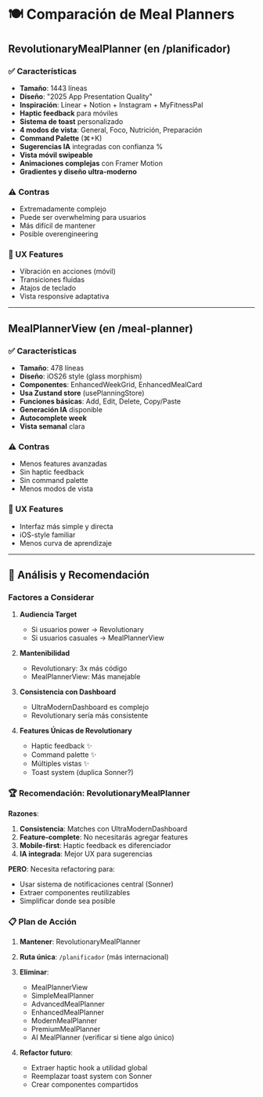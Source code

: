 # 🍽️ Comparación de Meal Planners

## RevolutionaryMealPlanner (en /planificador)

### ✅ Características
- **Tamaño**: 1443 líneas
- **Diseño**: "2025 App Presentation Quality"
- **Inspiración**: Linear + Notion + Instagram + MyFitnessPal
- **Haptic feedback** para móviles
- **Sistema de toast** personalizado
- **4 modos de vista**: General, Foco, Nutrición, Preparación
- **Command Palette** (⌘+K)
- **Sugerencias IA** integradas con confianza %
- **Vista móvil swipeable**
- **Animaciones complejas** con Framer Motion
- **Gradientes y diseño ultra-moderno**

### ⚠️ Contras
- Extremadamente complejo
- Puede ser overwhelming para usuarios
- Más difícil de mantener
- Posible overengineering

### 📱 UX Features
- Vibración en acciones (móvil)
- Transiciones fluidas
- Atajos de teclado
- Vista responsive adaptativa

---

## MealPlannerView (en /meal-planner)

### ✅ Características
- **Tamaño**: 478 líneas
- **Diseño**: iOS26 style (glass morphism)
- **Componentes**: EnhancedWeekGrid, EnhancedMealCard
- **Usa Zustand store** (usePlanningStore)
- **Funciones básicas**: Add, Edit, Delete, Copy/Paste
- **Generación IA** disponible
- **Autocomplete week**
- **Vista semanal** clara

### ⚠️ Contras
- Menos features avanzadas
- Sin haptic feedback
- Sin command palette
- Menos modos de vista

### 📱 UX Features
- Interfaz más simple y directa
- iOS-style familiar
- Menos curva de aprendizaje

---

## 🎯 Análisis y Recomendación

### Factores a Considerar

1. **Audiencia Target**
   - Si usuarios power → Revolutionary
   - Si usuarios casuales → MealPlannerView

2. **Mantenibilidad**
   - Revolutionary: 3x más código
   - MealPlannerView: Más manejable

3. **Consistencia con Dashboard**
   - UltraModernDashboard es complejo
   - Revolutionary sería más consistente

4. **Features Únicas de Revolutionary**
   - Haptic feedback ✨
   - Command palette ✨
   - Múltiples vistas ✨
   - Toast system (duplica Sonner?)

### 🏆 Recomendación: RevolutionaryMealPlanner

**Razones**:
1. **Consistencia**: Matches con UltraModernDashboard
2. **Feature-complete**: No necesitarás agregar features
3. **Mobile-first**: Haptic feedback es diferenciador
4. **IA integrada**: Mejor UX para sugerencias

**PERO**: Necesita refactoring para:
- Usar sistema de notificaciones central (Sonner)
- Extraer componentes reutilizables
- Simplificar donde sea posible

### 📋 Plan de Acción

1. **Mantener**: RevolutionaryMealPlanner
2. **Ruta única**: `/planificador` (más internacional)
3. **Eliminar**:
   - MealPlannerView
   - SimpleMealPlanner
   - AdvancedMealPlanner
   - EnhancedMealPlanner
   - ModernMealPlanner
   - PremiumMealPlanner
   - AI MealPlanner (verificar si tiene algo único)

4. **Refactor futuro**:
   - Extraer haptic hook a utilidad global
   - Reemplazar toast system con Sonner
   - Crear componentes compartidos